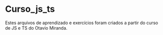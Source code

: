 # Curso_js_ts
Estes arquivos de aprendizado e exercícios foram criados a partir do curso de JS e TS do Otavio Miranda.
